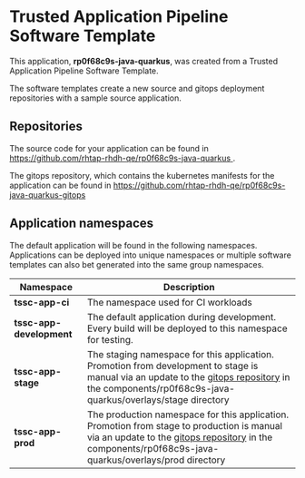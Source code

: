 # Trusted Application Pipeline Software Template

This application, **rp0f68c9s-java-quarkus**, was created from a Trusted Application Pipeline Software Template.

The software templates create a new source and gitops deployment repositories with a sample source application. 

## Repositories

The source code for your application can be found in [https://github.com/rhtap-rhdh-qe/rp0f68c9s-java-quarkus ](https://github.com/rhtap-rhdh-qe/rp0f68c9s-java-quarkus ).
 
The gitops repository, which contains the kubernetes manifests for the application can be found in 
[https://github.com/rhtap-rhdh-qe/rp0f68c9s-java-quarkus-gitops ](https://github.com/rhtap-rhdh-qe/rp0f68c9s-java-quarkus-gitops ) 

## Application namespaces 

The default application will be found in the following namespaces. Applications can be deployed into unique namespaces or multiple software templates can also bet generated into the same group namespaces.  

|  Namespace   |  Description   |  
| -------- | -------- |
| **tssc-app-ci** | The namespace used for CI workloads |
| **tssc-app-development** | The default application during development. Every build will be deployed to this namespace for testing. |
| **tssc-app-stage** | The staging namespace for this application. Promotion from development to stage is manual via an update to the [gitops repository](https://github.com/rhtap-rhdh-qe/rp0f68c9s-java-quarkus-gitops ) in the components/rp0f68c9s-java-quarkus/overlays/stage directory |
| **tssc-app-prod** | The production namespace for this application. Promotion from stage to production is manual via an update to the [gitops repository](https://github.com/rhtap-rhdh-qe/rp0f68c9s-java-quarkus-gitops ) in the components/rp0f68c9s-java-quarkus/overlays/prod directory |